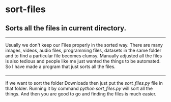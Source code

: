 # sort-files
## Sorts all the files in current directory.
---
 Usually we don't keep our Files properly in the sorted way. 
 There are many images, videos, audio files, programming files, datasets in the same folder and to find a particular file becomes clumsy.
 Manually adjusted all the files is also tedious and people like me just wanted the things to be automated.
 So I have made a program that just sorts all the files.
#### 
---
 If we want to sort the folder Downloads then just put the *sort_files.py* file in that folder.
 Running it by command *python sort_files.py* will sort all the things.
 And then you are good to go and finding the files is much easier.
